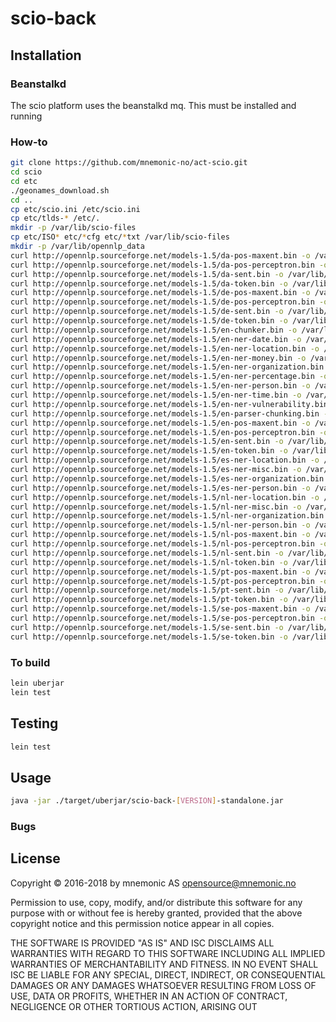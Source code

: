 # scio-back

## Installation

### Beanstalkd

The scio platform uses the beanstalkd mq. This must be installed and running

### How-to

```bash
git clone https://github.com/mnemonic-no/act-scio.git
cd scio
cd etc
./geonames_download.sh
cd ..
cp etc/scio.ini /etc/scio.ini
cp etc/tlds-* /etc/.
mkdir -p /var/lib/scio-files
cp etc/ISO* etc/*cfg etc/*txt /var/lib/scio-files
mkdir -p /var/lib/opennlp_data
curl http://opennlp.sourceforge.net/models-1.5/da-pos-maxent.bin -o /var/lib/opennlp_data/da-pos-maxent.bin
curl http://opennlp.sourceforge.net/models-1.5/da-pos-perceptron.bin -o /var/lib/opennlp_data/da-pos-perceptron.bin
curl http://opennlp.sourceforge.net/models-1.5/da-sent.bin -o /var/lib/opennlp_data/da-sent.bin
curl http://opennlp.sourceforge.net/models-1.5/da-token.bin -o /var/lib/opennlp_data/da-token.bin
curl http://opennlp.sourceforge.net/models-1.5/de-pos-maxent.bin -o /var/lib/opennlp_data/de-pos-maxent.bin
curl http://opennlp.sourceforge.net/models-1.5/de-pos-perceptron.bin -o /var/lib/opennlp_data/de-pos-perceptron.bin
curl http://opennlp.sourceforge.net/models-1.5/de-sent.bin -o /var/lib/opennlp_data/de-sent.bin
curl http://opennlp.sourceforge.net/models-1.5/de-token.bin -o /var/lib/opennlp_data/de-token.bin
curl http://opennlp.sourceforge.net/models-1.5/en-chunker.bin -o /var/lib/opennlp_data/en-chunker.bin
curl http://opennlp.sourceforge.net/models-1.5/en-ner-date.bin -o /var/lib/opennlp_data/en-ner-date.bin
curl http://opennlp.sourceforge.net/models-1.5/en-ner-location.bin -o /var/lib/opennlp_data/en-ner-location.bin
curl http://opennlp.sourceforge.net/models-1.5/en-ner-money.bin -o /var/lib/opennlp_data/en-ner-money.bin
curl http://opennlp.sourceforge.net/models-1.5/en-ner-organization.bin -o /var/lib/opennlp_data/en-ner-organization.bin
curl http://opennlp.sourceforge.net/models-1.5/en-ner-percentage.bin -o /var/lib/opennlp_data/en-ner-percentage.bin
curl http://opennlp.sourceforge.net/models-1.5/en-ner-person.bin -o /var/lib/opennlp_data/en-ner-person.bin
curl http://opennlp.sourceforge.net/models-1.5/en-ner-time.bin -o /var/lib/opennlp_data/en-ner-time.bin
curl http://opennlp.sourceforge.net/models-1.5/en-ner-vulnerability.bin -o /var/lib/opennlp_data/en-ner-vulnerability.bin
curl http://opennlp.sourceforge.net/models-1.5/en-parser-chunking.bin -o /var/lib/opennlp_data/en-parser-chunking.bin
curl http://opennlp.sourceforge.net/models-1.5/en-pos-maxent.bin -o /var/lib/opennlp_data/en-pos-maxent.bin
curl http://opennlp.sourceforge.net/models-1.5/en-pos-perceptron.bin -o /var/lib/opennlp_data/en-pos-perceptron.bin
curl http://opennlp.sourceforge.net/models-1.5/en-sent.bin -o /var/lib/opennlp_data/en-sent.bin
curl http://opennlp.sourceforge.net/models-1.5/en-token.bin -o /var/lib/opennlp_data/en-token.bin
curl http://opennlp.sourceforge.net/models-1.5/es-ner-location.bin -o /var/lib/opennlp_data/es-ner-location.bin
curl http://opennlp.sourceforge.net/models-1.5/es-ner-misc.bin -o /var/lib/opennlp_data/es-ner-misc.bin
curl http://opennlp.sourceforge.net/models-1.5/es-ner-organization.bin -o /var/lib/opennlp_data/es-ner-organization.bin
curl http://opennlp.sourceforge.net/models-1.5/es-ner-person.bin -o /var/lib/opennlp_data/es-ner-person.bin
curl http://opennlp.sourceforge.net/models-1.5/nl-ner-location.bin -o /var/lib/opennlp_data/nl-ner-location.bin
curl http://opennlp.sourceforge.net/models-1.5/nl-ner-misc.bin -o /var/lib/opennlp_data/nl-ner-misc.bin
curl http://opennlp.sourceforge.net/models-1.5/nl-ner-organization.bin -o /var/lib/opennlp_data/nl-ner-organization.bin
curl http://opennlp.sourceforge.net/models-1.5/nl-ner-person.bin -o /var/lib/opennlp_data/nl-ner-person.bin
curl http://opennlp.sourceforge.net/models-1.5/nl-pos-maxent.bin -o /var/lib/opennlp_data/nl-pos-maxent.bin
curl http://opennlp.sourceforge.net/models-1.5/nl-pos-perceptron.bin -o /var/lib/opennlp_data/nl-pos-perceptron.bin
curl http://opennlp.sourceforge.net/models-1.5/nl-sent.bin -o /var/lib/opennlp_data/nl-sent.bin
curl http://opennlp.sourceforge.net/models-1.5/nl-token.bin -o /var/lib/opennlp_data/nl-token.bin
curl http://opennlp.sourceforge.net/models-1.5/pt-pos-maxent.bin -o /var/lib/opennlp_data/pt-pos-maxent.bin
curl http://opennlp.sourceforge.net/models-1.5/pt-pos-perceptron.bin -o /var/lib/opennlp_data/pt-pos-perceptron.bin
curl http://opennlp.sourceforge.net/models-1.5/pt-sent.bin -o /var/lib/opennlp_data/pt-sent.bin
curl http://opennlp.sourceforge.net/models-1.5/pt-token.bin -o /var/lib/opennlp_data/pt-token.bin
curl http://opennlp.sourceforge.net/models-1.5/se-pos-maxent.bin -o /var/lib/opennlp_data/se-pos-maxent.bin
curl http://opennlp.sourceforge.net/models-1.5/se-pos-perceptron.bin -o /var/lib/opennlp_data/se-pos-perceptron.bin
curl http://opennlp.sourceforge.net/models-1.5/se-sent.bin -o /var/lib/opennlp_data/se-sent.bin
curl http://opennlp.sourceforge.net/models-1.5/se-token.bin -o /var/lib/opennlp_data/se-token.bin
```

### To build

```bash
lein uberjar
lein test
```

## Testing

```bash
lein test
```

## Usage


```bash
java -jar ./target/uberjar/scio-back-[VERSION]-standalone.jar
```

### Bugs



## License

Copyright © 2016-2018 by mnemonic AS <opensource@mnemonic.no>

Permission to use, copy, modify, and/or distribute this software for
any purpose with or without fee is hereby granted, provided that the
above copyright notice and this permission notice appear in all
copies.

THE SOFTWARE IS PROVIDED "AS IS" AND ISC DISCLAIMS ALL WARRANTIES WITH
REGARD TO THIS SOFTWARE INCLUDING ALL IMPLIED WARRANTIES OF
MERCHANTABILITY AND FITNESS. IN NO EVENT SHALL ISC BE LIABLE FOR ANY
SPECIAL, DIRECT, INDIRECT, OR CONSEQUENTIAL DAMAGES OR ANY DAMAGES
WHATSOEVER RESULTING FROM LOSS OF USE, DATA OR PROFITS, WHETHER IN AN
ACTION OF CONTRACT, NEGLIGENCE OR OTHER TORTIOUS ACTION, ARISING OUT
